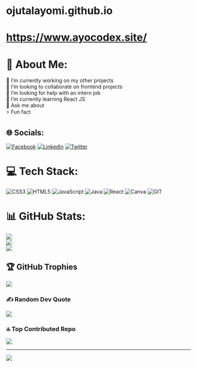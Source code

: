 # ojutalayomi.github.io
# https://www.ayocodex.site/
# 💫 About Me:
🔭 I’m currently working on my other projects <br>👯 I’m looking to collaborate on frontend projects<br>🤝 I’m looking for help with an intern job<br>🌱 I’m currently learning React JS<br>💬 Ask me about<br>⚡ Fun fact


## 🌐 Socials:
[![Facebook](https://img.shields.io/badge/Facebook-%231877F2.svg?logo=Facebook&logoColor=white)](https://facebook.com/ayomide.ojutalayo12) [![LinkedIn](https://img.shields.io/badge/LinkedIn-%230077B5.svg?logo=linkedin&logoColor=white)](https://linkedin.com/in/ojutalayomi) [![Twitter](https://img.shields.io/badge/Twitter-%231DA1F2.svg?logo=Twitter&logoColor=white)](https://twitter.com/@ojutalayomi) 

# 💻 Tech Stack:
![CSS3](https://img.shields.io/badge/css3-%231572B6.svg?style=for-the-badge&logo=css3&logoColor=white) ![HTML5](https://img.shields.io/badge/html5-%23E34F26.svg?style=for-the-badge&logo=html5&logoColor=white) ![JavaScript](https://img.shields.io/badge/javascript-%23323330.svg?style=for-the-badge&logo=javascript&logoColor=%23F7DF1E) ![Java](https://img.shields.io/badge/java-%23ED8B00.svg?style=for-the-badge&logo=openjdk&logoColor=white) ![React](https://img.shields.io/badge/react-%2320232a.svg?style=for-the-badge&logo=react&logoColor=%2361DAFB)  ![Canva](https://img.shields.io/badge/Canva-%2300C4CC.svg?style=for-the-badge&logo=Canva&logoColor=white) ![GIT](https://img.shields.io/badge/Git-fc6d26?style=for-the-badge&logo=git&logoColor=white)
# 📊 GitHub Stats:
![](https://github-readme-stats.vercel.app/api?username=ojutalayomi&theme=dark&hide_border=true&include_all_commits=false&count_private=false)<br/>
![](https://github-readme-streak-stats.herokuapp.com/?user=ojutalayomi&theme=dark&hide_border=true)<br/>
![](https://github-readme-stats.vercel.app/api/top-langs/?username=ojutalayomi&theme=dark&hide_border=true&include_all_commits=false&count_private=false&layout=compact)

## 🏆 GitHub Trophies
![](https://github-profile-trophy.vercel.app/?username=ojutalayomi&theme=radical&no-frame=false&no-bg=true&margin-w=4)

### ✍️ Random Dev Quote
![](https://quotes-github-readme.vercel.app/api?type=horizontal&theme=radical)

### 🔝 Top Contributed Repo
![](https://github-contributor-stats.vercel.app/api?username=ojutalayomi&limit=5&theme=dark&combine_all_yearly_contributions=true)

---
[![](https://visitcount.itsvg.in/api?id=ojutalayomi&icon=0&color=0)](https://visitcount.itsvg.in)

<!-- Proudly created with GPRM ( https://gprm.itsvg.in ) -->
